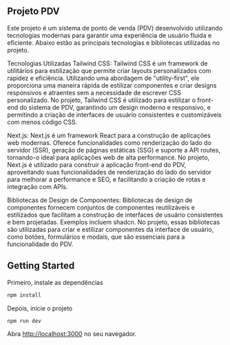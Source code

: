 ## Projeto PDV
Este projeto é um sistema de ponto de venda (PDV) desenvolvido utilizando tecnologias modernas para garantir uma experiência de usuário fluida e eficiente. Abaixo estão as principais tecnologias e bibliotecas utilizadas no projeto.

Tecnologias Utilizadas
Tailwind CSS: Tailwind CSS é um framework de utilitários para estilização que permite criar layouts personalizados com rapidez e eficiência. Utilizando uma abordagem de "utility-first", ele proporciona uma maneira rápida de estilizar componentes e criar designs responsivos e atraentes sem a necessidade de escrever CSS personalizado. No projeto, Tailwind CSS é utilizado para estilizar o front-end do sistema de PDV, garantindo um design moderno e responsivo, e permitindo a criação de interfaces de usuário consistentes e customizáveis com menos código CSS.

Next.js: Next.js é um framework React para a construção de aplicações web modernas. Oferece funcionalidades como renderização do lado do servidor (SSR), geração de páginas estáticas (SSG) e suporte a API routes, tornando-o ideal para aplicações web de alta performance. No projeto, Next.js é utilizado para construir a aplicação front-end do PDV, aproveitando suas funcionalidades de renderização do lado do servidor para melhorar a performance e SEO, e facilitando a criação de rotas e integração com APIs.

Bibliotecas de Design de Componentes: Bibliotecas de design de componentes fornecem conjuntos de componentes reutilizáveis e estilizados que facilitam a construção de interfaces de usuário consistentes e bem projetadas. Exemplos incluem shadcn. No projeto, essas bibliotecas são utilizadas para criar e estilizar componentes da interface de usuário, como botões, formulários e modais, que são essenciais para a funcionalidade do PDV.

## Getting Started

Primeiro, instale as dependências

```bash
npm install
```
Depois, inicie o projeto

```bash
npm run dev
```

Abra [http://localhost:3000](http://localhost:3000) no seu navegador.
